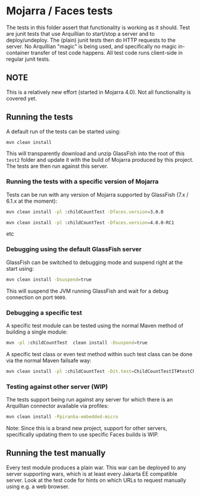 <!---
[//]: # " Copyright (c) 2021 Contributors to the Eclipse foundation. All rights reserved.
[//]: # "  "
[//]: # " This program and the accompanying materials are made available under the "
[//]: # " terms of the Eclipse Public License v. 2.0, which is available at "
[//]: # " http://www.eclipse.org/legal/epl-2.0. "
[//]: # "  "
[//]: # " This Source Code may also be made available under the following Secondary "
[//]: # " Licenses when the conditions for such availability set forth in the "
[//]: # " Eclipse Public License v. 2.0 are satisfied: GNU General Public License, "
[//]: # " version 2 with the GNU Classpath Exception, which is available at "
[//]: # " https://www.gnu.org/software/classpath/license.html. "
[//]: # "  "
[//]: # " SPDX-License-Identifier: EPL-2.0 OR GPL-2.0 WITH Classpath-exception-2.0 "
-->

# Mojarra / Faces tests


The tests in this folder assert that functionality is working as it should. Test are junit tests
that use Arquillian to start/stop a server and to deploy/undeploy. The (plain) junit tests then do
HTTP requests to the server. No Arquillian "magic" is being used, and specifically no magic in-container
transfer of test code happens. All test code runs client-side in regular junit tests.

## NOTE

This is a relatively new effort (started in Mojarra 4.0). Not all functionality is covered yet.

## Running the tests

A default run of the tests can be started using:

```bash
mvn clean install
```

This will transparently download and unzip GlassFish into the root of this `test2` folder and update it with the build
of Mojarra produced by this project. The tests are then run against this server.

### Running the tests with a specific version of Mojarra

Tests can be run with any version of Mojarra supported by GlassFish (7.x / 6.1.x at the moment):

```bash
mvn clean install -pl :childCountTest -Dfaces.version=3.0.0
```

```bash
mvn clean install -pl :childCountTest -Dfaces.version=4.0.0-RC1
```

etc

### Debugging using the default GlassFish server

GlassFish can be switched to debugging mode and suspend right at the start using:

```bash
mvn clean install -Dsuspend=true
```

This will suspend the JVM running GlassFish and wait for a debug connection on port `9009`.

### Debugging a specific test

A specific test module can be tested using the normal Maven method of building a single module:

```bash
mvn -pl :childCountTest  clean install -Dsuspend=true
```

A specific test class or even test method within such test class can be done via the normal Maven failsafe way:


```bash
mvn clean install -pl :childCountTest -Dit.test=ChildCountTestIT#testChildCountTest -Dsuspend=true
```

### Testing against other server (WIP)

The tests support being run against any server for which there is an Arquillian connector available via profiles:

```bash
mvn clean install -Ppiranha-embedded-micro
```

Note: Since this is a brand new project, support for other servers, specifically updating them to use specific Faces builds is WIP.

## Running the test manually

Every test module produces a plain war. This war can be deployed to any server supporting wars, which is at least every Jakarta EE compatible server. Look at the test code
for hints on which URLs to request manually using e.g. a web browser.
















